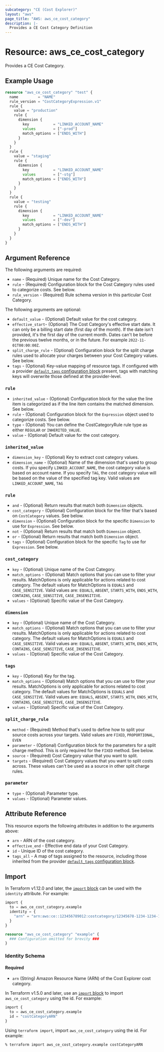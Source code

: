 ```yaml
---
subcategory: "CE (Cost Explorer)"
layout: "aws"
page_title: "AWS: aws_ce_cost_category"
description: |-
  Provides a CE Cost Category Definition
---
```


# Resource: aws_ce_cost_category

Provides a CE Cost Category.

## Example Usage

```terraform
resource "aws_ce_cost_category" "test" {
  name         = "NAME"
  rule_version = "CostCategoryExpression.v1"
  rule {
    value = "production"
    rule {
      dimension {
        key           = "LINKED_ACCOUNT_NAME"
        values        = ["-prod"]
        match_options = ["ENDS_WITH"]
      }
    }
  }
  rule {
    value = "staging"
    rule {
      dimension {
        key           = "LINKED_ACCOUNT_NAME"
        values        = ["-stg"]
        match_options = ["ENDS_WITH"]
      }
    }
  }
  rule {
    value = "testing"
    rule {
      dimension {
        key           = "LINKED_ACCOUNT_NAME"
        values        = ["-dev"]
        match_options = ["ENDS_WITH"]
      }
    }
  }
}
```

## Argument Reference

The following arguments are required:

* `name` - (Required) Unique name for the Cost Category.
* `rule` - (Required) Configuration block for the Cost Category rules used to categorize costs. See below.
* `rule_version` - (Required) Rule schema version in this particular Cost Category.

The following arguments are optional:

* `default_value` - (Optional) Default value for the cost category.
* `effective_start`- (Optional)  The Cost Category's effective start date. It can only be a billing start date (first day of the month). If the date isn't provided, it's the first day of the current month. Dates can't be before the previous twelve months, or in the future. For example `2022-11-01T00:00:00Z`.
* `split_charge_rule` - (Optional) Configuration block for the split charge rules used to allocate your charges between your Cost Category values. See below.
* `tags` - (Optional) Key-value mapping of resource tags. If configured with a provider [`default_tags` configuration block](https://registry.terraform.io/providers/hashicorp/aws/latest/docs#default_tags-configuration-block) present, tags with matching keys will overwrite those defined at the provider-level.

### `rule`

* `inherited_value` - (Optional) Configuration block for the value the line item is categorized as if the line item contains the matched dimension. See below.
* `rule` - (Optional) Configuration block for the `Expression` object used to categorize costs. See below.
* `type` - (Optional) You can define the CostCategoryRule rule type as either `REGULAR` or `INHERITED_VALUE`.
* `value` - (Optional) Default value for the cost category.

### `inherited_value`

* `dimension_key` - (Optional) Key to extract cost category values.
* `dimension_name` - (Optional) Name of the dimension that's used to group costs. If you specify `LINKED_ACCOUNT_NAME`, the cost category value is based on account name. If you specify `TAG`, the cost category value will be based on the value of the specified tag key. Valid values are `LINKED_ACCOUNT_NAME`, `TAG`

### `rule`

* `and` - (Optional) Return results that match both `Dimension` objects.
* `cost_category` - (Optional) Configuration block for the filter that's based on `CostCategory` values. See below.
* `dimension` - (Optional) Configuration block for the specific `Dimension` to use for `Expression`. See below.
* `not` - (Optional) Return results that match both `Dimension` object.
* `or` - (Optional) Return results that match both `Dimension` object.
* `tags` - (Optional) Configuration block for the specific `Tag` to use for `Expression`. See below.

### `cost_category`

* `key` - (Optional) Unique name of the Cost Category.
* `match_options` - (Optional) Match options that you can use to filter your results. MatchOptions is only applicable for actions related to cost category. The default values for MatchOptions is `EQUALS` and `CASE_SENSITIVE`. Valid values are: `EQUALS`,  `ABSENT`, `STARTS_WITH`, `ENDS_WITH`, `CONTAINS`, `CASE_SENSITIVE`, `CASE_INSENSITIVE`.
* `values` - (Optional) Specific value of the Cost Category.

### `dimension`

* `key` - (Optional) Unique name of the Cost Category.
* `match_options` - (Optional) Match options that you can use to filter your results. MatchOptions is only applicable for actions related to cost category. The default values for MatchOptions is `EQUALS` and `CASE_SENSITIVE`. Valid values are: `EQUALS`,  `ABSENT`, `STARTS_WITH`, `ENDS_WITH`, `CONTAINS`, `CASE_SENSITIVE`, `CASE_INSENSITIVE`.
* `values` - (Optional) Specific value of the Cost Category.

### `tags`

* `key` - (Optional) Key for the tag.
* `match_options` - (Optional) Match options that you can use to filter your results. MatchOptions is only applicable for actions related to cost category. The default values for MatchOptions is `EQUALS` and `CASE_SENSITIVE`. Valid values are: `EQUALS`,  `ABSENT`, `STARTS_WITH`, `ENDS_WITH`, `CONTAINS`, `CASE_SENSITIVE`, `CASE_INSENSITIVE`.
* `values` - (Optional) Specific value of the Cost Category.

### `split_charge_rule`

* `method` - (Required) Method that's used to define how to split your source costs across your targets. Valid values are `FIXED`, `PROPORTIONAL`, `EVEN`
* `parameter` - (Optional) Configuration block for the parameters for a split charge method. This is only required for the `FIXED` method. See below.
* `source` - (Required) Cost Category value that you want to split.
* `targets` - (Required) Cost Category values that you want to split costs across. These values can't be used as a source in other split charge rules.

### `parameter`

* `type` - (Optional) Parameter type.
* `values` - (Optional) Parameter values.

## Attribute Reference

This resource exports the following attributes in addition to the arguments above:

* `arn` - ARN of the cost category.
* `effective_end` - Effective end data of your Cost Category.
* `id` - Unique ID of the cost category.
* `tags_all` - A map of tags assigned to the resource, including those inherited from the provider [`default_tags` configuration block](https://registry.terraform.io/providers/hashicorp/aws/latest/docs#default_tags-configuration-block).

## Import


In Terraform v1.12.0 and later, the [`import` block](https://developer.hashicorp.com/terraform/language/import) can be used with the `identity` attribute. For example:

```terraform
import {
  to = aws_ce_cost_category.example
  identity = {
    "arn" = "arn:aws:ce::123456789012:costcategory/12345678-1234-1234-1234-123456789012"
  }
}

resource "aws_ce_cost_category" "example" {
  ### Configuration omitted for brevity ###
}
```

### Identity Schema

#### Required

- `arn` (String) Amazon Resource Name (ARN) of the Cost Explorer cost category.

In Terraform v1.5.0 and later, use an [`import` block](https://developer.hashicorp.com/terraform/language/import) to import `aws_ce_cost_category` using the id. For example:

```terraform
import {
  to = aws_ce_cost_category.example
  id = "costCategoryARN"
}
```

Using `terraform import`, import `aws_ce_cost_category` using the id. For example:

```console
% terraform import aws_ce_cost_category.example costCategoryARN
```
